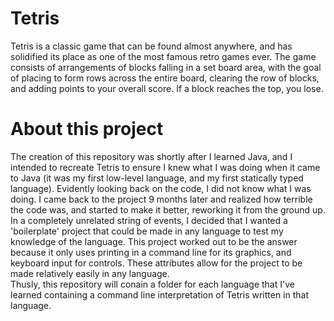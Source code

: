 # Tetris
Tetris is a classic game that can be found almost anywhere, and has solidified its place as one of the most famous retro games ever. The game consists of arrangements of blocks falling in a set board area, with the goal of placing to form rows across the entire board, clearing the row of blocks, and adding points to your overall score. If a block reaches the top, you lose. 
# About this project
The creation of this repository was shortly after I learned Java, and I intended to recreate Tetris to ensure I knew what I was doing when it came to Java (it was my first low-level language, and my first statically typed language). Evidently looking back on the code, I did not know what I was doing. I came back to the project 9 months later and realized how terrible the code was, and started to make it better, reworking it from the ground up.
<br />
In a completely unrelated string of events, I decided that I wanted a 'boilerplate' project that could be made in any language to test my knowledge of the language. This project worked out to be the answer because it only uses printing in a command line for its graphics, and keyboard input for controls. These attributes allow for the project to be made relatively easily in any language.
<br />
Thusly, this repository will conain a folder for each language that I've learned containing a command line interpretation of Tetris written in that language.